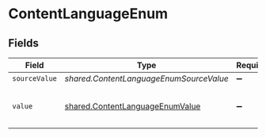 # ContentLanguageEnum


## Fields

| Field                                                                                     | Type                                                                                      | Required                                                                                  | Description                                                                               | Example                                                                                   |
| ----------------------------------------------------------------------------------------- | ----------------------------------------------------------------------------------------- | ----------------------------------------------------------------------------------------- | ----------------------------------------------------------------------------------------- | ----------------------------------------------------------------------------------------- |
| `sourceValue`                                                                             | *shared.ContentLanguageEnumSourceValue*                                                   | :heavy_minus_sign:                                                                        | N/A                                                                                       |                                                                                           |
| `value`                                                                                   | [shared.ContentLanguageEnumValue](../../../sdk/models/shared/contentlanguageenumvalue.md) | :heavy_minus_sign:                                                                        | The ISO639-1 Code of the language                                                         | en                                                                                        |
